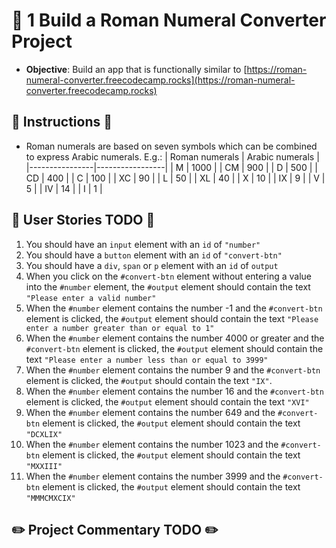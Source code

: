 # 🚧 1 Build a Roman Numeral Converter Project

* **Objective**: Build an app that is functionally similar to [https://roman-numeral-converter.freecodecamp.rocks](https://roman-numeral-converter.freecodecamp.rocks)

## 📜 Instructions 📜
* Roman numerals are based on seven symbols which can be combined to express Arabic numerals. E.g.:
| Roman numerals | Arabic numerals |
|----------------|-----------------|
|      M         |      1000       |
|      CM        |      900        |
|      D         |      500        |
|      CD        |      400        |
|      C         |      100        |
|      XC        |      90         |
|      L         |      50         |
|      XL        |      40         |
|      X         |      10         |
|      IX        |      9          |
|      V         |      5          |
|      IV        |      14         |
|      I         |      1          |

## 📖 User Stories TODO 📖 
1. You should have an `input` element with an `id` of `"number"`
2. You should have a `button` element with an `id` of `"convert-btn"`
3. You should have a `div`, `span` or `p` element with an `id` of `output`
4. When you click on the `#convert-btn` element without entering a value into the `#number` element, the `#output` element should contain the text `"Please enter a valid number"`
5. When the `#number` element contains the number -1 and the `#convert-btn` element is clicked, the `#output` element should contain the text `"Please enter a number greater than or equal to 1"`
6. When the `#number` element contains the number 4000 or greater and the `#convert-btn` element is clicked, the `#output` element should contain the text `"Please enter a number less than or equal to 3999"`
7. When the `#number` element contains the number 9 and the `#convert-btn` element is clicked, the `#output` should contain the text `"IX"`.
8. When the `#number` element contains the number 16 and the `#convert-btn` element is clicked, the `#output` element should contain the text `"XVI"`
9. When the `#number` element contains the number 649 and the `#convert-btn` element is clicked, the `#output` element should contain the text `"DCXLIX"`
10. When the `#number` element contains the number 1023 and the `#convert-btn` element is clicked, the `#output` element should contain the text `"MXXIII"`
11. When the `#number` element contains the number 3999 and the `#convert-btn` element is clicked, the `#output` element should contain the text `"MMMCMXCIX"`

## ✏️ Project Commentary TODO ✏️
